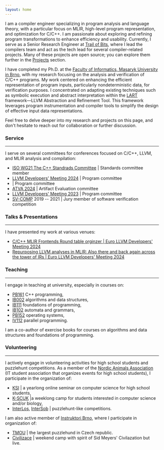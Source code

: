 ```yaml
---
layout: home
---
```


I am a compiler engineer specializing in program analysis and language theory,
with a particular focus on MLIR, high-level program representation, and
optimization for C/C++. I am passionate about exploring and refining program
transformations to enhance efficiency and usability. Currently, I serve as a
Senior Research Engineer at [Trail of Bits](https://www.trailofbits.com/), where
I lead the compilers team and act as the tech lead for several compiler-related
projects. Many of these projects are open source; you can explore them further
in the [Projects](https://xlauko.github.io/pages/projects) section.

I have completed my Ph.D. at the [Faculty of Informatics, Masaryk University in
Brno](https://www.fi.muni.cz/), with my research focusing on the analysis and
verification of C/C++ programs. My work centered on enhancing the efficient
representation of program inputs, particularly nondeterministic data, for
verification purposes. I concentrated on adapting existing techniques such as
symbolic execution and abstract interpretation within the
[LART](https://github.com/xlauko/lart) framework—LLVM Abstraction and Refinement
Tool. This framework leverages program instrumentation and compiler tools to
simplify the design of effective input data representations.

Feel free to delve deeper into my research and projects on this page, and don't
hesitate to reach out for collaboration or further discussion.


### Service

---

I serve on several committees for conferences focused on C/C++, LLVM, and MLIR analysis and compilation:

- [ISO WG21 The C++ Standrads Committee](https://isocpp.org/std/the-committee) &#124; Standards committee member
- [LLVM Developers' Meeting 2024](https://llvm.swoogo.com/2023devmtg) &#124; Program committee
- [](https://llvm.swoogo.com/2024eurollvm) &#124; Program committee
- [ATVA 2024](https://atva-conference.org/2024/) &#124; Artifact Evaluation committee
- [LLVM Developers' Meeting 2023](https://llvm.swoogo.com/2023devmtg) &#124; Program committee
- [SV-COMP](https://sv-comp.sosy-lab.org/) 2019 -- 2021 &#124; Jury member of software verification competition

### Talks &amp; Presentations

---

I have presented my work at various venues:

- [C/C++ MLIR Frontends Round table orginzer &#124; Euro LLVM Developers' Meeting 2024](https://llvm.swoogo.com/2024eurollvm/session/1917542/round-tables)
- [Repurposing LLVM analyses in MLIR: Also there and back again across the tower of IRs &#124; Euro LLVM Developers' Meeting 2024](https://youtu.be/pfViYCignjY?si=UcxED5Id3S0WC8tR)

### Teaching

---

I engage in teaching at university, especially in courses on:

- [PB161](https://is.muni.cz/course/fi/jaro2021/PB161?lang=en) C++ programming,
- [IB002](https://is.muni.cz/predmet/fi/jaro2020/IB002?lang=en) algorithms and data structures,
- [IB111](https://is.muni.cz/predmet/fi/podzim2020/IB111?lang=en) foundations of programming,
- [IB102](https://is.muni.cz/predmet/fi/podzim2011/IB102?lang=en) automata and grammars,
- [PB152](https://is.muni.cz/predmet/fi/jaro2021/PB152CV?lang=en) operating systems,
- [IV112](https://is.muni.cz/predmet/fi/podzim2013/IV112?lang=en) parallel programming.

I am a co-author of exercise books for courses on algorithms and data structures and foundations of programming.

### Volunteering

---

I actively engage in volunteering activities for high school students and puzzlehunt competitions.
As a member of the [Nordic Animals Association](https://zverinec.fi.muni.cz/) (IT student association that organizes events for high school students), I participate in the organization of:

- [KSI](https://ksi.fi.muni.cz/) &#124; a yearlong online seminar on computer science for high school students,
- [K-SCUK](https://kscuk.fi.muni.cz/) &#124;a weeklong camp for students interested in computer science and/or biology,
- [InterLos](https://interlos.fi.muni.cz/), [InterSob](https://intersob.math.muni.cz/) &#124; puzzlehunt-like competitions.

I am also active member of [Instruktori Brno](https://www.instruktori.cz/), where I participate in organization of:

- [TMOU](https://www.tmou.cz/) &#124; the largest puzzlehund in Czech republic.
- [Civilizace](https://civilizace.instruktori.cz/) &#124; weekend camp with spirit of Sid Meyers' Civilazation but live.

